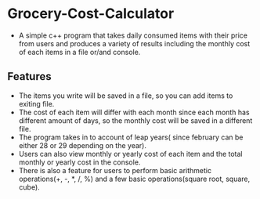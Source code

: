 # Grocery-Cost-Calculator
- A simple c++ program that takes daily consumed items with their price from users and produces a variety of results including the monthly cost of each items in a file or/and console.

## Features

- The items you write will be saved in a file, so you can add items to exiting file.
- The cost of each item will differ with each month since each month has different amount of days, so the monthly cost will be saved in a different file.
- The program takes in to account of leap years( since february can be either 28 or 29 depending on the year).
- Users can also view monthly or yearly cost of each item and the total monthly or yearly cost in the console. 
- There is also a feature for users to perform basic arithmetic operations(+, -, *, /, %) and a few basic operations(square root, square, cube).
